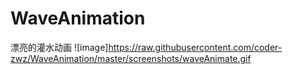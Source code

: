 # WaveAnimation
漂亮的灌水动画
![image]https://raw.githubusercontent.com/coder-zwz/WaveAnimation/master/screenshots/waveAnimate.gif
